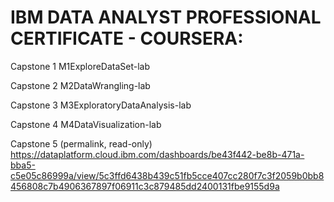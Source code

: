 # IBM DATA ANALYST PROFESSIONAL CERTIFICATE - COURSERA:

Capstone 1  M1ExploreDataSet-lab

Capstone 2  M2DataWrangling-lab

Capstone 3  M3ExploratoryDataAnalysis-lab

Capstone 4  M4DataVisualization-lab

Capstone 5 (permalink, read-only) https://dataplatform.cloud.ibm.com/dashboards/be43f442-be8b-471a-bba5-c5e05c86999a/view/5c3ffd6438b439c51fb5cce407cc280f7c3f2059b0bb8456808c7b4906367897f06911c3c879485dd2400131fbe9155d9a
